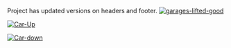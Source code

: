Project has updated versions on headers and footer. 
<a href="https://ibb.co/h7GZTnh"><img src="https://i.ibb.co/ngXnKVZ/garages-lifted-good.jpg" alt="garages-lifted-good" border="0"></a>




<a href="https://ibb.co/2jt7vVV"><img src="https://i.ibb.co/D7CD9cc/Car-Up.jpg" alt="Car-Up" border="0"></a>



<a href="https://ibb.co/GJ8tMM4"><img src="https://i.ibb.co/rtzcppR/Car-down.jpg" alt="Car-down" border="0"></a>
